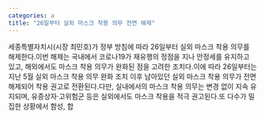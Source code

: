 ```yaml
---
categories: a
title: "26일부터 실외 마스크 착용 의무 전면 해제"
---
```

세종특별자치시(시장 최민호)가 정부 방침에 따라 26일부터 실외 마스크 착용 의무를 해제한다.이번 해제는 국내에서 코로나19가 재유행의 정점을 지나 안정세를 유지하고 있고, 해외에서도 마스크 착용 의무가 완화된 점을 고려한 조치다.이에 따라 26일부터는 지난 5월 실외 마스크 착용 의무 완화 조치 이후 남아있던 실외 마스크 착용 의무가 전면 해제되어 착용 권고로 전환된다.다만, 실내에서의 마스크 착용 의무는 변경 없이 지속 유지되며, 유증상자·고위험군 등은 실외에서도 마스크 착용을 적극 권고된다.또 다수가 밀집한 상황에서 함성, 합